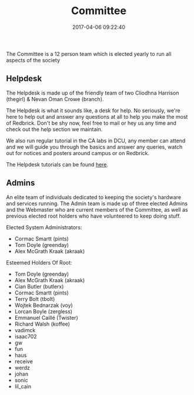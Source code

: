 ﻿---
title: Committee
date: 2017-04-06 09:22:40
type: cmt
cmt:
  - position: Chairperson
    name: Terry Bolt
    nick: tbolt
  - position: Secretary
    name: Wojtek Bednarzak
    nick: voy
    image: voy.jpg
    resigned: true
  - position: Secretary (Formerly PRO)
    name: Chris Dowling
    nick: winesnob
    image: winesnob.jpg
  - position: Treasurer
    name: Ciara Godwin
    nick: hexagon
    image: hexagon.jpg
  - position: Public Relations Officer
    name: Josh Malone
    nick: sangreal
    image: sangreal.jpg
  - position: Events Officer
    name: James Mc Dermott
    nick: mctastic
    image: mctastic.jpg
  - position: System Administrator
    name: Alex McGrath Kraak
    nick: akraak
  - position: System Administrator
    name: Cormac Smartt
    nick: pints
    image: pints.jpg
  - position: System Administrator
    name: Tom Doyle
    nick: greenday
    image: greenday.jpg
  - position: Webmaster
    name: Ben McMahon
    nick: mcmahon
  - position: Helpdesk (Formerly First Year Rep)
    name: Nevan Oman Crowe
    nick: branch
  - position: Helpdesk
    name: Cliodhna Harrison
    nick: thegirl
    image: thegirl.jpg
  - position: Helpdesk
    name: Sahil Mehra
    nick: pr0n
    resigned: true
  - position: Helpdesk
    name: Michal Durinik
    nick: mikello
    resigned: true
  - position: First Year Rep
    name: Anthony Doran
    nick: albino
    image: albino.jpg
---

The Committee is a 12 person team which is elected yearly to run all aspects of the society

## Helpdesk
The Helpdesk is made up of the friendly team of two Cliodhna Harrison (thegirl) & Nevan Oman Crowe (branch).

The Helpdesk is what it sounds like, a desk for help. No seriously, we're here
to help out and answer any questions at all to help you make the most of
Redbrick. Don't be shy now, feel free to mail or hey us any time and check out
the help section we maintain.

We also run regular tutorial in the CA labs in DCU, any member can attend and we
will guide you through the basics and answer any queries, watch out for notices
and posters around campus or on Redbrick.

The Helpdesk tutorials can be found [here](https://redbrick.dcu.ie/help/tutorials/).

## Admins
An elite team of individuals dedicated to keeping the society's hardware and
services running. The Admin team is made up of three elected Admins and the
Webmaster who are current members of the Committee, as well as previous elected
root holders who have volunteered to keep doing stuff.

Elected System Administrators:
- Cormac Smartt (pints)
- Tom Doyle (greenday)
- Alex McGrath Kraak (akraak)

Esteemed Holders Of Root:
- Tom Doyle (greenday)
- Alex McGrath Kraak (akraak)
- Cian Butler (butlerx)
- Cormac Smartt (pints)
- Terry Bolt (tbolt)
- Wojtek Bednarzak (voy)
- Lorcan Boyle (zergless)
- Emmanuel Caillé (Twister)
- Richard Walsh (koffee)
- vadimck
- isaac702
- gw
- fun
- haus
- receive
- werdz
- johan
- sonic
- lil_cain
